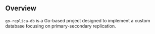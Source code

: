 ## Overview

`go-replica-db` is a Go-based project designed to implement a custom database focusing on primary-secondary replication.